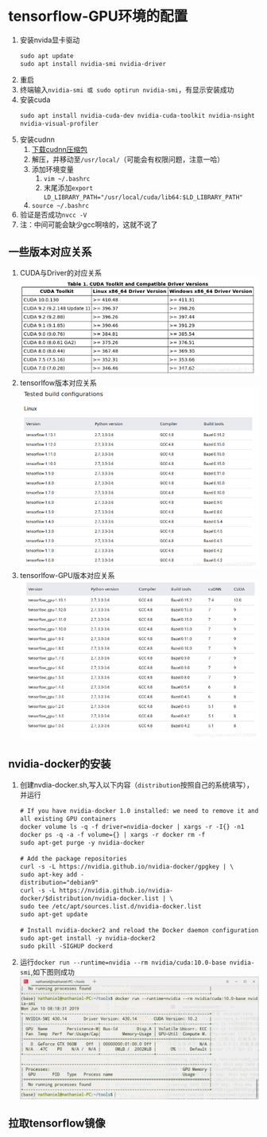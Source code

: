 # tensorflow-GPU环境的配置
1. 安装nvida显卡驱动
   ```
   sudo apt update
   sudo apt install nvidia-smi nvidia-driver
   ```
2. 重启
3. 终端输入`nvidia-smi 或 sudo optirun nvidia-smi`，有显示安装成功
4. 安装cuda
   ```
   sudo apt install nvidia-cuda-dev nvidia-cuda-toolkit nvidia-nsight nvidia-visual-profiler
   ```
5. 安装cudnn
   1. [下载cudnn压缩包](https://developer.nvidia.com/search/site/cudnn-7.0-linux-x64-v4.0)
   2. 解压，并移动至`/usr/local/`（可能会有权限问题，注意一哈）
   3. 添加环境变量
      1. `vim ~/.bashrc`
      2. 末尾添加`export LD_LIBRARY_PATH="/usr/local/cuda/lib64:$LD_LIBRARY_PATH"`
   4. `source ~/.bashrc`
6. 验证是否成功`nvcc -V`
7. 注：中间可能会缺少gcc啊啥的，这就不说了

## 一些版本对应关系
1. CUDA与Driver的对应关系
   ![CUDA与Driver的对应关系](img/3.png)
2. tensorlfow版本对应关系
   ![tensorlfow版本对应关系](img/4.png)
3. tensorlfow-GPU版本对应关系
   ![tensorlfow-GPU版本对应关系](img/5.png)

## nvidia-docker的安装
1. 创建nvdia-docker.sh,写入以下内容（`distribution`按照自己的系统填写），并运行
   ```
   # If you have nvidia-docker 1.0 installed: we need to remove it and all existing GPU containers
   docker volume ls -q -f driver=nvidia-docker | xargs -r -I{} -n1 docker ps -q -a -f volume={} | xargs -r docker rm -f
   sudo apt-get purge -y nvidia-docker

   # Add the package repositories
   curl -s -L https://nvidia.github.io/nvidia-docker/gpgkey | \
   sudo apt-key add -
   distribution="debian9"
   curl -s -L https://nvidia.github.io/nvidia-docker/$distribution/nvidia-docker.list | \
   sudo tee /etc/apt/sources.list.d/nvidia-docker.list
   sudo apt-get update

   # Install nvidia-docker2 and reload the Docker daemon configuration
   sudo apt-get install -y nvidia-docker2
   sudo pkill -SIGHUP dockerd
   ```
2. 运行`docker run --runtime=nvidia --rm nvidia/cuda:10.0-base nvidia-smi`,如下图则成功
   ![nvidia-docker](img/6.png)

## 拉取tensorflow镜像

